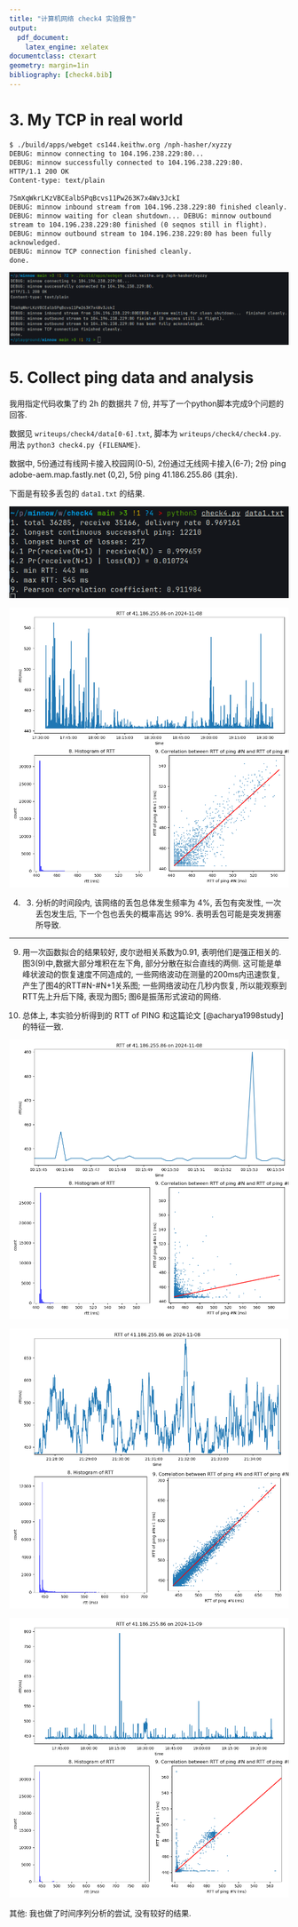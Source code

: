 ```yaml
---
title: "计算机网络 check4 实验报告"
output:
  pdf_document:
    latex_engine: xelatex
documentclass: ctexart
geometry: margin=1in
bibliography: [check4.bib]
---
```

# 3. My TCP in real world
```
$ ./build/apps/webget cs144.keithw.org /nph-hasher/xyzzy
DEBUG: minnow connecting to 104.196.238.229:80...
DEBUG: minnow successfully connected to 104.196.238.229:80.
HTTP/1.1 200 OK
Content-type: text/plain

7SmXqWkrLKzVBCEalbSPqBcvs11Pw263K7x4Wv3JckI
DEBUG: minnow inbound stream from 104.196.238.229:80 finished cleanly.
DEBUG: minnow waiting for clean shutdown... DEBUG: minnow outbound stream to 104.196.238.229:80 finished (0 seqnos still in flight).
DEBUG: minnow outbound stream to 104.196.238.229:80 has been fully acknowledged.
DEBUG: minnow TCP connection finished cleanly.
done.
```

![result of webget cs144.keithw.org /nph-hasher/xyzzy](img/check4_tcp.png)

# 5. Collect ping data and analysis

我用指定代码收集了约 2h 的数据共 7 份, 并写了一个python脚本完成9个问题的回答.

数据见 `writeups/check4/data[0-6].txt`, 脚本为 `writeups/check4/check4.py`. 用法 `python3 check4.py {FILENAME}`.

数据中, 5份通过有线网卡接入校园网(0-5), 2份通过无线网卡接入(6-7); 2份 ping adobe-aem.map.fastly.net (0,2), 5份 ping 41.186.255.86 (其余).

下面是有较多丢包的 `data1.txt` 的结果.

![RTT basics of data1](img/check4-script-data1.png)

![RTT extra of data1](img/check4-figure-data1.png)


4. 3. 分析的时间段内, 该网络的丢包总体发生频率为 4%, 丢包有突发性, 一次丢包发生后, 下一个包也丢失的概率高达 99%. 表明丢包可能是突发拥塞所导致.

---
9. 用一次函数拟合的结果较好, 皮尔逊相关系数为0.91, 表明他们是强正相关的. 图3(9)中,数据大部分堆积在左下角, 部分分散在拟合直线的两侧. 这可能是单峰状波动的恢复速度不同造成的, 一些网络波动在测量的200ms内迅速恢复, 产生了图4的RTT#N-#N+1关系图; 一些网络波动在几秒内恢复, 所以能观察到RTT先上升后下降, 表现为图5; 图6是振荡形式波动的网络.

10. 总体上, 本实验分析得到的 RTT of PING 和这篇论文 [@acharya1998study] 的特征一致.

![RTT extra of data5: 迅速恢复 (9.)的数据堆积在左下角, 极少的数据在左上和右下角. 不能用一次函数拟合](img/check4-figure-data5.png)

![RTT extra of data3: 几秒内先上升后下降, 或者抖动剧烈 (9.)的数据分布在拟合直线(红)两侧, 从低RTT到高RTT逐渐稀疏](img/check4-figure-data3.png)

![RTT extra of data6: (9.)的数据是前两者的混合, 堆积在 480-490ms的数据主要由18:30的波动造成](img/check4-figure-data6.png)

其他: 我也做了时间序列分析的尝试, 没有较好的结果.
